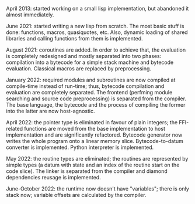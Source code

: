 April 2013: started working on a small lisp implementation,
but abandoned it almost immediately.

June 2021: started writing a new lisp from scratch.
The most basic stuff is done: functions, macros,
quasiquotes, etc. Also, dynamic loading of shared libraries and
calling functions from them is implemented.

August 2021: coroutines are added.
In order to achieve that, the evaluation is completely
redesigned and mostly separated into two phases:
compilation into a bytecode for a simple stack machine
and bytecode evaluation.
Classical macros are replaced by preprocessing.

January 2022: required modules and subroutines
are now compiled at compile-time instead of run-time;
thus, bytecode compilation and evaluation are completely separated.
The frontend (perfming module searching and source code preprocessing)
is separated from the compiler.
The base language, the bytecode and the process of compiling
the former into the latter are now host-agnostic.

April 2022: the pointer type is eliminated in favour of plain integers;
the FFI-related functions are moved from the base implementation to host implementation
and are significantly refactored.
Bytecode generator now writes the whole program onto a linear memory slice.
Bytecode-to-datum converter is implemented.
Python interpreter is implemented.

May 2022: the routine types are eliminated;
the routines are represented by simple types (a datum with state
and an index of the routine start on the code slice).
The linker is separated from the compiler and diamond dependencies reusage is implemented.

June-October 2022: the runtime now doesn't have "variables"; there is only stack now;
variable offsets are calculated by the compiler.
